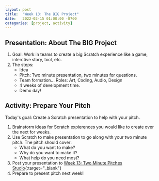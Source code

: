 ```yaml
---
layout: post
title:  "Week 13: The BIG Project"
date:   2022-02-15 01:00:00 -0700
categories: [project, activity]
---
```


## Presentation: About The BIG Project

1. Goal: Work in teams to create a big Scratch experience like a game, interctive story, tool, etc.
2. The steps:
    * Idea
    * Pitch: Two minute presentation, two minutes for questions.
    * Team formation... Roles: Art, Coding, Audio, Design
    * 4 weeks of development time.
    * Demo day!

## Activity: Prepare Your Pitch

Today's goal: Create a Scratch presentation to help with your pitch.

1. Brainstorm ideas for Scratch expierences you would like to create over the next for weeks.
2. Use Scratch to make presentation to go along with your two minute pitch. The pitch should cover:
    * What do you want to make?
    * Why do you want to make it?
    * What help do you need most?
3. Post your presentation to [Week 13: Two Minute Pitches Studio](https://scratch.mit.edu/studios/31108052){:target="_blank"}
4. Prepare to present pitch next week!

 
